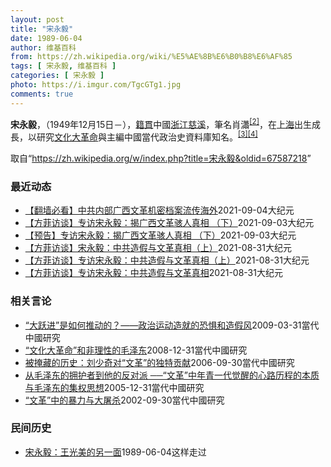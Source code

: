 ```yaml
---
layout: post
title: "宋永毅"
date: 1989-06-04
author: 维基百科
from: https://zh.wikipedia.org/wiki/%E5%AE%8B%E6%B0%B8%E6%AF%85
tags: [ 宋永毅, 维基百科 ]
categories: [ 宋永毅 ]
photo: https://i.imgur.com/TgcGTg1.jpg
comments: true
---
```

<div class="mw-parser-output">
<p><b>宋永毅</b>，（1949年12月15日<span class="useeditintro" title="Template:BLP editintro">－</span>），<a href="/wiki/%E7%B1%8D%E8%B2%AB" class="mw-redirect" title="籍貫">籍貫</a>中國<a href="/wiki/%E6%B5%99%E6%B1%9F" class="mw-redirect" title="浙江">浙江</a><a href="/wiki/%E6%85%88%E6%BA%AA" class="mw-redirect" title="慈溪">慈溪</a>，筆名肖瀟<sup id="cite_ref-2" class="reference"><a href="#cite_note-2">[2]</a></sup>，在<a href="/wiki/%E4%B8%8A%E6%B5%B7" class="mw-redirect" title="上海">上海</a>出生成長，以研究<a href="/wiki/%E6%96%87%E5%8C%96%E5%A4%A7%E9%9D%A9%E5%91%BD" title="文化大革命">文化大革命</a>與主編中國當代政治史資料庫知名。<sup id="cite_ref-Schackner_3-0" class="reference"><a href="#cite_note-Schackner-3">[3]</a></sup><sup id="cite_ref-:5_4-0" class="reference"><a href="#cite_note-:5-4">[4]</a></sup>
</p>
</div><noscript><img src="//zh.wikipedia.org/wiki/Special:CentralAutoLogin/start?type=1x1" alt="" title="" width="1" height="1" style="border: none; position: absolute;"></noscript>
<div class="printfooter">取自“<a dir="ltr" href="https://zh.wikipedia.org/w/index.php?title=宋永毅&amp;oldid=67587218">https://zh.wikipedia.org/w/index.php?title=宋永毅&amp;oldid=67587218</a>”</div><div id="recent-news"><h3>最近动态</h3><ul><li><a href="https://nodebe4.github.io/waimei/2021-09-04/%E7%BF%BB%E5%A2%99%E5%BF%85%E7%9C%8B-%E4%B8%AD%E5%85%B1%E5%86%85%E9%83%A8%E5%B9%BF%E8%A5%BF%E6%96%87%E9%9D%A9%E6%9C%BA%E5%AF%86%E6%A1%A3%E6%A1%88%E6%B5%81%E4%BC%A0%E6%B5%B7%E5%A4%96" title="【翻墙必看】中共内部广西文革机密档案流传海外—— 【大纪元2021年09月04日讯】大纪元每天为读者梳理翻墙必看的文章： 1 . 【方菲访谈】专访宋永毅：揭广西文革骇人真相 （下）著名的历史学者...">【翻墙必看】中共内部广西文革机密档案流传海外</a><time>2021-09-04</time><a class="tag">大纪元</a></li>
<li><a href="https://nodebe4.github.io/waimei/2021-09-03/%E6%96%B9%E8%8F%B2%E8%AE%BF%E8%B0%88-%E4%B8%93%E8%AE%BF%E5%AE%8B%E6%B0%B8%E6%AF%85-%E6%8F%AD%E5%B9%BF%E8%A5%BF%E6%96%87%E9%9D%A9%E9%AA%87%E4%BA%BA%E7%9C%9F%E7%9B%B8-%E4%B8%8B" title="【方菲访谈】专访宋永毅：揭广西文革骇人真相 （下）—— 【大纪元2021年09月04日讯】美东时间周五（9月3日）晚上9:30，新唐人《方菲访谈》节目主持人方菲女士专访著名的历史学者宋永毅先生。...">【方菲访谈】专访宋永毅：揭广西文革骇人真相 （下）</a><time>2021-09-03</time><a class="tag">大纪元</a></li>
<li><a href="https://nodebe4.github.io/waimei/2021-09-03/%E9%A2%84%E5%91%8A-%E4%B8%93%E8%AE%BF%E5%AE%8B%E6%B0%B8%E6%AF%85-%E6%8F%AD%E5%B9%BF%E8%A5%BF%E6%96%87%E9%9D%A9%E9%AA%87%E4%BA%BA%E7%9C%9F%E7%9B%B8-%E4%B8%8B" title="【预告】专访宋永毅：揭广西文革骇人真相 （下）—— 【大纪元2021年09月04日讯】美东时间周五（9月3日）晚上9:30，新唐人《方菲访谈》节目主持人方菲女士专访著名的历史学者宋永毅先生。新唐...">【预告】专访宋永毅：揭广西文革骇人真相 （下）</a><time>2021-09-03</time><a class="tag">大纪元</a></li>
<li><a href="https://nodebe4.github.io/waimei/2021-08-31/%E6%96%B9%E8%8F%B2%E8%AE%BF%E8%B0%88-%E5%AE%8B%E6%B0%B8%E6%AF%85-%E4%B8%AD%E5%85%B1%E9%80%A0%E5%81%87%E4%B8%8E%E6%96%87%E9%9D%A9%E7%9C%9F%E7%9B%B8-%E4%B8%8A" title="【方菲访谈】宋永毅：中共造假与文革真相（上）—— 【大纪元2021年08月31日讯】美东时间周二（8月31日）晚上9:30，新唐人《方菲访谈》节目主持人方菲女士专访著名的历史学者宋永毅先生。新唐...">【方菲访谈】宋永毅：中共造假与文革真相（上）</a><time>2021-08-31</time><a class="tag">大纪元</a></li>
<li><a href="https://nodebe4.github.io/waimei/2021-08-31/%E6%96%B9%E8%8F%B2%E8%AE%BF%E8%B0%88-%E4%B8%93%E8%AE%BF%E5%AE%8B%E6%B0%B8%E6%AF%85-%E4%B8%AD%E5%85%B1%E9%80%A0%E5%81%87%E4%B8%8E%E6%96%87%E9%9D%A9%E7%9C%9F%E7%9B%B8-%E4%B8%8A" title="【方菲访谈】专访宋永毅：中共造假与文革真相（上）—— 【大纪元2021年08月31日讯】美东时间周二（8月31日）晚上9:30，新唐人《方菲访谈》节目主持人方菲女士专访著名的历史学者宋永毅先生。...">【方菲访谈】专访宋永毅：中共造假与文革真相（上）</a><time>2021-08-31</time><a class="tag">大纪元</a></li>
<li><a href="https://nodebe4.github.io/waimei/2021-08-31/%E6%96%B9%E8%8F%B2%E8%AE%BF%E8%B0%88-%E4%B8%93%E8%AE%BF%E5%AE%8B%E6%B0%B8%E6%AF%85-%E4%B8%AD%E5%85%B1%E9%80%A0%E5%81%87%E4%B8%8E%E6%96%87%E9%9D%A9%E7%9C%9F%E7%9B%B8" title="【方菲访谈】专访宋永毅：中共造假与文革真相—— 【大纪元2021年08月31日讯】美东时间周五（8月31日）晚上9:30，新唐人《方菲访谈》节目主持人方菲女士专访著名的历史学者宋永毅先生。新唐人...">【方菲访谈】专访宋永毅：中共造假与文革真相</a><time>2021-08-31</time><a class="tag">大纪元</a></li>
</ul></div><div id="open-opinion"><h3>相关言论</h3><ul><li><a href="https://nodebe4.github.io/opinion/2009-03-31/%E5%A4%A7%E8%B7%83%E8%BF%9B-%E6%98%AF%E5%A6%82%E4%BD%95%E6%8E%A8%E5%8A%A8%E7%9A%84-%E6%94%BF%E6%B2%BB%E8%BF%90%E5%8A%A8%E9%80%A0%E5%B0%B1%E7%9A%84%E6%81%90%E6%83%A7%E5%92%8C%E9%80%A0%E5%81%87%E9%A3%8E/" title="宋永毅">“大跃进”是如何推动的？——政治运动造就的恐惧和造假风</a><time>2009-03-31</time><a class="tag">當代中國研究</a></li>
<li><a href="https://nodebe4.github.io/opinion/2008-12-31/%E6%96%87%E5%8C%96%E5%A4%A7%E9%9D%A9%E5%91%BD-%E5%92%8C%E9%9D%9E%E7%90%86%E6%80%A7%E7%9A%84%E6%AF%9B%E6%B3%BD%E4%B8%9C/" title="宋永毅">“文化大革命”和非理性的毛泽东</a><time>2008-12-31</time><a class="tag">當代中國研究</a></li>
<li><a href="https://nodebe4.github.io/opinion/2006-09-30/%E8%A2%AB%E6%8E%A9%E8%97%8F%E7%9A%84%E5%8E%86%E5%8F%B2-%E5%88%98%E5%B0%91%E5%A5%87%E5%AF%B9-%E6%96%87%E9%9D%A9-%E7%9A%84%E7%8B%AC%E7%89%B9%E8%B4%A1%E7%8C%AE/" title="宋永毅">被掩藏的历史：刘少奇对“文革”的独特贡献</a><time>2006-09-30</time><a class="tag">當代中國研究</a></li>
<li><a href="https://nodebe4.github.io/opinion/2005-12-31/%E4%BB%8E%E6%AF%9B%E6%B3%BD%E4%B8%9C%E7%9A%84%E6%8B%A5%E6%8A%A4%E8%80%85%E5%88%B0%E4%BB%96%E7%9A%84%E5%8F%8D%E5%AF%B9%E6%B4%BE-%E6%96%87%E9%9D%A9-%E4%B8%AD%E5%B9%B4%E9%9D%92%E4%B8%80%E4%BB%A3%E8%A7%89%E9%86%92%E7%9A%84%E5%BF%83%E8%B7%AF%E5%8E%86%E7%A8%8B%E7%9A%84%E6%9C%AC%E8%B4%A8%E4%B8%8E%E6%AF%9B%E6%B3%BD%E4%B8%9C%E7%9A%84%E9%9B%86%E6%9D%83%E6%80%9D%E6%83%B3/" title="宋永毅">从毛泽东的拥护者到他的反对派 ──“文革”中年青一代觉醒的心路历程的本质与毛泽东的集权思想</a><time>2005-12-31</time><a class="tag">當代中國研究</a></li>
<li><a href="https://nodebe4.github.io/opinion/2002-09-30/%E6%96%87%E9%9D%A9-%E4%B8%AD%E7%9A%84%E6%9A%B4%E5%8A%9B%E4%B8%8E%E5%A4%A7%E5%B1%A0%E6%9D%80/" title="宋永毅">“文革”中的暴力与大屠杀</a><time>2002-09-30</time><a class="tag">當代中國研究</a></li>
</ul></div><div id="mjls-record"><h3>民间历史</h3><ul><li><a href="https://nodebe4.github.io/mjlsh/1989-06-04/%E5%AE%8B%E6%B0%B8%E6%AF%85-%E7%8E%8B%E5%85%89%E7%BE%8E%E7%9A%84%E5%8F%A6%E4%B8%80%E9%9D%A2/" title="宋永毅">宋永毅：王光美的另一面</a><time>1989-06-04</time><a class="tag">这样走过</a></li>
</ul></div>